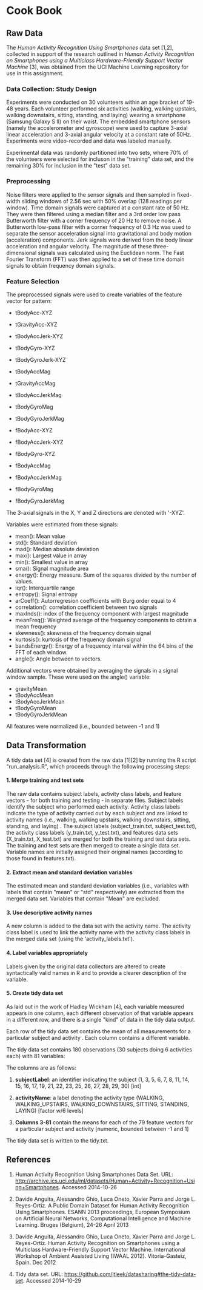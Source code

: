 # Cook Book

## Raw Data
The *Human Activity Recognition Using Smartphones* data set [1,2], collected in
support of the research outlined in *Human Activity Recognition on Smartphones 
using a Multiclass Hardware-Friendly Support Vector Machine* [3], was obtained
from the UCI Machine Learning repository for use in this assignment.

### Data Collection: Study Design
Experiments were conducted on 30 volunteers within an age bracket of 19-48 years. 
Each volunteer performed six activities (walking, walking upstairs, walking 
downstairs, sitting, standing, and laying) wearing a smartphone (Samsung Galaxy S 
II) on their waist. The embedded smartphone sensors (namely the accelerometer and 
gyroscope) were used to capture 3-axial linear acceleration and 3-axial angular 
velocity at a constant rate of 50Hz. Experiments were video-recorded and data was 
labeled manually.

Experimental data was randomly partitioned into two sets, where 70% of the 
volunteers were selected for incluson in the "training" data set, and the 
remaining 30% for inclusion in the "test" data set.

### Preprocessing
Noise filters were applied to the sensor signals and then sampled in fixed-width 
sliding windows of 2.56 sec with 50% overlap (128 readings per window). Time 
domain signals were captured at a constant rate of 50 Hz. They were then 
filtered using a median filter and a 3rd order low pass Butterworth filter with 
a corner frequency of 20 Hz to remove noise. A Butterworth low-pass filter with a 
corner frequency of 0.3 Hz was used to separate the sensor acceleration signal 
into gravitational and body motion (acceleration) components. Jerk signals were 
derived from the body linear acceleration and angular velocity. The magnitude of 
these three-dimensional signals was calculated using the Euclidean norm. The Fast 
Fourier Transform (FFT) was then applied to a set of these time domain signals 
to obtain frequency domain signals.

### Feature Selection

The preprocessed signals were used to create variables of the feature vector for
pattern:  


* tBodyAcc-XYZ

* tGravityAcc-XYZ

* tBodyAccJerk-XYZ

* tBodyGyro-XYZ

* tBodyGyroJerk-XYZ

* tBodyAccMag

* tGravityAccMag

* tBodyAccJerkMag

* tBodyGyroMag

* tBodyGyroJerkMag

* fBodyAcc-XYZ

* fBodyAccJerk-XYZ

* fBodyGyro-XYZ

* fBodyAccMag

* fBodyAccJerkMag

* fBodyGyroMag

* fBodyGyroJerkMag

The 3-axial signals in the X, Y and Z directions are denoted with '-XYZ'.

Variables were estimated from these signals: 

* mean(): Mean value
* std(): Standard deviation
* mad(): Median absolute deviation 
* max(): Largest value in array
* min(): Smallest value in array
* sma(): Signal magnitude area
* energy(): Energy measure. Sum of the squares divided by the number of values. 
* iqr(): Interquartile range 
* entropy(): Signal entropy
* arCoeff(): Autorregresion coefficients with Burg order equal to 4
* correlation(): correlation coefficient between two signals
* maxInds(): index of the frequency component with largest magnitude
* meanFreq(): Weighted average of the frequency components to obtain a mean frequency
* skewness(): skewness of the frequency domain signal 
* kurtosis(): kurtosis of the frequency domain signal 
* bandsEnergy(): Energy of a frequency interval within the 64 bins of the FFT of each window.
* angle(): Angle between to vectors.

Additional vectors were obtained by averaging the signals in a signal window sample. 
These were used on the angle() variable:

* gravityMean
* tBodyAccMean
* tBodyAccJerkMean
* tBodyGyroMean
* tBodyGyroJerkMean

All features were normalized (i.e., bounded between -1 and 1) 


## Data Transformation
A tidy data set [4] is created from the raw data [1][2] by running the R script 
"run_analysis.R", which proceeds through the following processing steps:


#### 1. Merge training and test sets
The raw data contains subject labels, activity class labels, and feature 
vectors  - for both training and testing - in separate files. Subject labels 
identify the subject who performed each activity. Activity class labels indicate 
the type of activity carried out by each subject and are linked to activity names 
(i.e.,  walking, walking upstairs, walking downstairs, sitting, standing, and 
laying) . The subject labels (subject_train.txt, subject_test.txt), the activity 
class labels (y_train.txt, y_test.txt), and features data sets (X_train.txt, 
X_test.txt) are merged for both the training and test data sets. The training and 
test sets are then merged to create a single data set. Variable names are initially 
assigned their original names (according to those found in features.txt). 


#### 2. Extract mean and standard deviation variables
The estimated mean and standard deviation variables (i.e., variables with labels 
that contain "mean" or "std" respectively) are extracted from the merged data set. 
Variables that contain "Mean" are excluded.


#### 3. Use descriptive activity names
A new column is added to the data set with the activity name. The activity 
class label is used to link the activity name with the activity class labels in
the merged data set (using the 'activity_labels.txt').


#### 4. Label variables appropriately
Labels given by the original data collectors are altered to create syntactically 
valid names in R and to provide a clearer description of the variable.


#### 5. Create tidy data set
As laid out in the work of Hadley Wickham [4], each variable measured appears in 
one column, each different observation of that variable appears in a different 
row, and there is a single "kind" of data in the tidy data output. 

Each row of the tidy data set contains the mean of all measurements for a 
particular subject and activity . Each column contains a different variable.

The tidy data set contains 180 observations (30 subjects doing 6 activities each) 
with 81 variables:

The columns are as follows:

1. **subjectLabel**: an identifier indicating the subject (1, 3, 5, 6, 7, 8, 11, 14, 
15, 16, 17, 19, 21, 22, 23, 25, 26, 27, 28, 29, 30) [int]

2. **activityName**: a label denoting the activity type (WALKING, WALKING_UPSTAIRS, 
WALKING_DOWNSTAIRS, SITTING, STANDING, LAYING) [factor w/6 levels]

3. **Columns 3-81** contain the means for each of the 79 feature vectors for a 
particular subject and activity [numeric, bounded between -1 and 1]

The tidy data set is written to the tidy.txt.

## References
1. Human Activity Recognition Using Smartphones Data Set. URL: http://archive.ics.uci.edu/ml/datasets/Human+Activity+Recognition+Using+Smartphones. Accessed 2014-10-26

2. Davide Anguita, Alessandro Ghio, Luca Oneto, Xavier Parra and Jorge L. Reyes-Ortiz. A Public Domain Dataset for Human Activity Recognition Using Smartphones. ESANN 2013 proceedings, European Symposium on Artificial Neural Networks, Computational Intelligence and Machine Learning. Bruges (Belgium), 24-26 April 2013

3. Davide Anguita, Alessandro Ghio, Luca Oneto, Xavier Parra and Jorge L. Reyes-Ortiz. Human Activity Recognition on Smartphones using a Multiclass Hardware-Friendly Support Vector Machine. International Workshop of Ambient Assisted Living (IWAAL 2012). Vitoria-Gasteiz, Spain. Dec 2012

4. Tidy data set. URL: https://github.com/jtleek/datasharing#the-tidy-data-set. Accessed 2014-10-29
